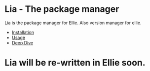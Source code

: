 # Lia - The package manager
Lia is the package manager for Ellie. Also version manager for ellie.

- [Installation](./liaInstallation.md)
- [Usage](./liaUsage.md)
- [Deep Dive](./liaDeepDive.md)

# Lia will be re-written in Ellie soon.